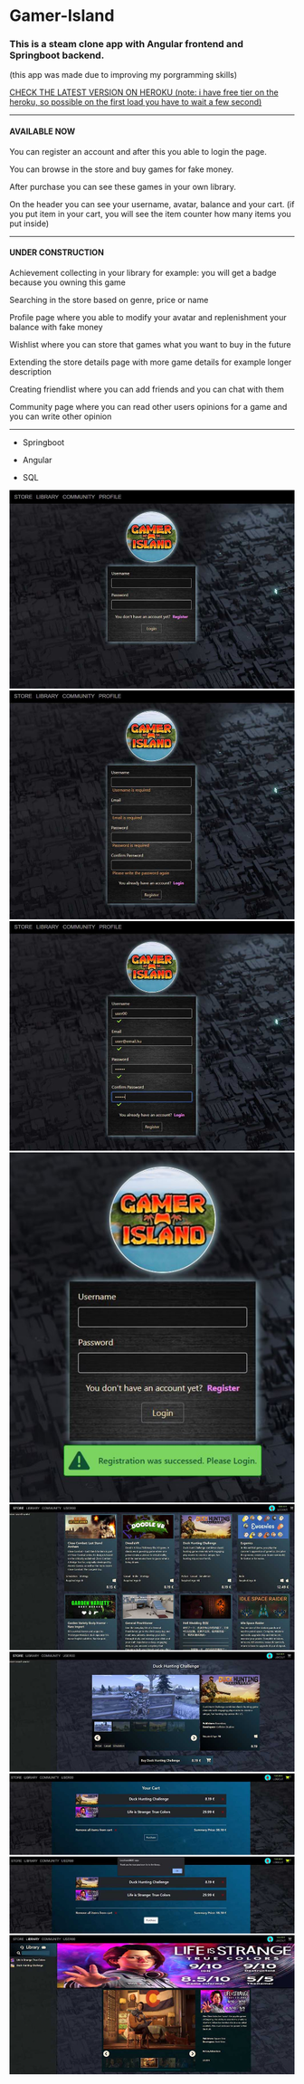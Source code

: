 # Gamer-Island
### This is a steam clone app with Angular frontend and  Springboot backend.

(this app was made due to improving my porgramming skills)

[CHECK THE LATEST VERSION ON HEROKU (note: i have free tier on the heroku, so possible on the first load you have to wait a few second)](https://gamer-island.herokuapp.com/#/ "CHECK THE LATEST VERSION ON HEROKU")

------
#### AVAILABLE NOW

You can register an account and after this you able to login the page.

You can browse in the store and buy games for fake money.

After purchase you can see these games in your own library.

On the header you can see your username, avatar, balance and your cart. (if you put item in your cart, you will see the item counter how many items you put inside)


------
#### UNDER CONSTRUCTION

Achievement collecting in your library for example: you will get a badge because you owning this game

Searching in the store based on genre, price or name 

Profile page where you able to modify your avatar and replenishment your balance with fake money

Wishlist where you can store that games what you want to buy in the future

Extending the store details page with more game details for example longer description

Creating friendlist where you can add friends and you can chat with them

Community page where you can read other users opinions for a game and you can write other opinion

------

- Springboot

- Angular

- SQL

 <p align="center">  
 
  <img src="https://github.com/Gombi007/Gamer-Island/blob/development/Resources/gamer-island-000.JPG">
  <img src="https://github.com/Gombi007/Gamer-Island/blob/development/Resources/gamer-island-001.JPG"> 
  <img src="https://github.com/Gombi007/Gamer-Island/blob/development/Resources/gamer-island-002.JPG">
  <img src="https://github.com/Gombi007/Gamer-Island/blob/development/Resources/gamer-island-003.JPG">
  <img src="https://github.com/Gombi007/Gamer-Island/blob/development/Resources/gamer-island-004.JPG">
  <img src="https://github.com/Gombi007/Gamer-Island/blob/development/Resources/gamer-island-005.JPG">
  <img src="https://github.com/Gombi007/Gamer-Island/blob/development/Resources/gamer-island-006.JPG">
  <img src="https://github.com/Gombi007/Gamer-Island/blob/development/Resources/gamer-island-007.JPG">
  <img src="https://github.com/Gombi007/Gamer-Island/blob/development/Resources/gamer-island-008.JPG">
      
 </p>


